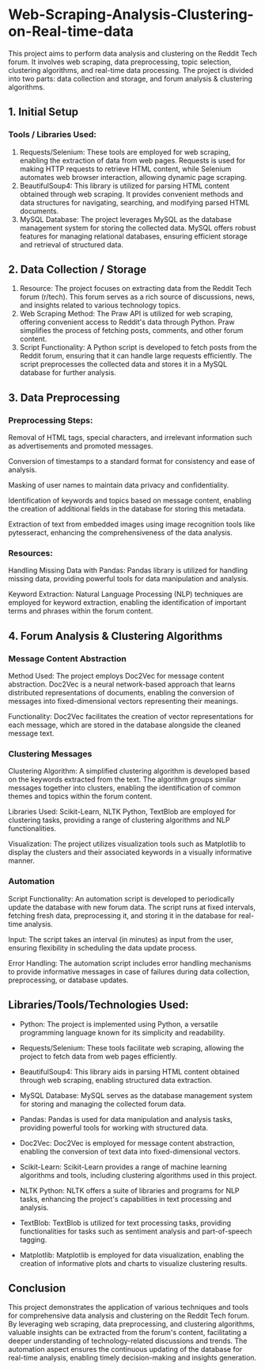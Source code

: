 # Web-Scraping-Analysis-Clustering-on-Real-time-data
This project aims to perform data analysis and clustering on the Reddit Tech forum. It involves web scraping, data preprocessing, topic selection, clustering algorithms, and real-time data processing. The project is divided into two parts: data collection and storage, and forum analysis &amp; clustering algorithms.

## 1. Initial Setup

### Tools / Libraries Used:
1. Requests/Selenium: These tools are employed for web scraping, enabling the extraction of data from web pages. Requests is used for making HTTP requests to retrieve HTML content, while Selenium automates web browser interaction, allowing dynamic page scraping.
2. BeautifulSoup4: This library is utilized for parsing HTML content obtained through web scraping. It provides convenient methods and data structures for navigating, searching, and modifying parsed HTML documents.
3. MySQL Database: The project leverages MySQL as the database management system for storing the collected data. MySQL offers robust features for managing relational databases, ensuring efficient storage and retrieval of structured data.

## 2. Data Collection / Storage
1. Resource: The project focuses on extracting data from the Reddit Tech forum (r/tech). This forum serves as a rich source of discussions, news, and insights related to various technology topics.
2. Web Scraping Method: The Praw API is utilized for web scraping, offering convenient access to Reddit's data through Python. Praw simplifies the process of fetching posts, comments, and other forum content.
3. Script Functionality: A Python script is developed to fetch posts from the Reddit forum, ensuring that it can handle large requests efficiently. The script preprocesses the collected data and stores it in a MySQL database for further analysis.
## 3. Data Preprocessing
### Preprocessing Steps:
Removal of HTML tags, special characters, and irrelevant information such as advertisements and promoted messages.

Conversion of timestamps to a standard format for consistency and ease of analysis.

Masking of user names to maintain data privacy and confidentiality.

Identification of keywords and topics based on message content, enabling the creation of additional fields in 
the database for storing this metadata.

Extraction of text from embedded images using image recognition tools like pytesseract, enhancing the comprehensiveness of the data analysis.

### Resources:
Handling Missing Data with Pandas: Pandas library is utilized for handling missing data, providing powerful tools for data manipulation and analysis.

Keyword Extraction: Natural Language Processing (NLP) techniques are employed for keyword extraction, enabling the identification of important terms and phrases within the forum content.

## 4. Forum Analysis & Clustering Algorithms

### Message Content Abstraction

Method Used: The project employs Doc2Vec for message content abstraction. Doc2Vec is a neural network-based approach that learns distributed representations of documents, enabling the conversion of messages into fixed-dimensional vectors representing their meanings.

Functionality: Doc2Vec facilitates the creation of vector representations for each message, which are stored in the database alongside the cleaned message text.

### Clustering Messages

Clustering Algorithm: A simplified clustering algorithm is developed based on the keywords extracted from the text. The algorithm groups similar messages together into clusters, enabling the identification of common themes and topics within the forum content.

Libraries Used: Scikit-Learn, NLTK Python, TextBlob are employed for clustering tasks, providing a range of clustering algorithms and NLP functionalities.

Visualization: The project utilizes visualization tools such as Matplotlib to display the clusters and their associated keywords in a visually informative manner.

### Automation

Script Functionality: An automation script is developed to periodically update the database with new forum data. The script runs at fixed intervals, fetching fresh data, preprocessing it, and storing it in the database for real-time analysis.

Input: The script takes an interval (in minutes) as input from the user, ensuring flexibility in scheduling the data update process.

Error Handling: The automation script includes error handling mechanisms to provide informative messages in case of failures during data collection, preprocessing, or database updates.
## Libraries/Tools/Technologies Used:

- Python: The project is implemented using Python, a versatile programming language known for its simplicity and readability.

- Requests/Selenium: These tools facilitate web scraping, allowing the project to fetch data from web pages efficiently.
- BeautifulSoup4: This library aids in parsing HTML content obtained through web scraping, enabling structured data extraction.
- MySQL Database: MySQL serves as the database management system for storing and managing the collected forum data.
- Pandas: Pandas is used for data manipulation and analysis tasks, providing powerful tools for working with structured data.
- Doc2Vec: Doc2Vec is employed for message content abstraction, enabling the conversion of text data into fixed-dimensional vectors.
- Scikit-Learn: Scikit-Learn provides a range of machine learning algorithms and tools, including clustering algorithms used in this project.
- NLTK Python: NLTK offers a suite of libraries and programs for NLP tasks, enhancing the project's capabilities in text processing and analysis.
- TextBlob: TextBlob is utilized for text processing tasks, providing functionalities for tasks such as sentiment analysis and part-of-speech tagging.
- Matplotlib: Matplotlib is employed for data visualization, enabling the creation of informative plots and charts to visualize clustering results.

## Conclusion

This project demonstrates the application of various techniques and tools for comprehensive data analysis and clustering on the Reddit Tech forum. By leveraging web scraping, data preprocessing, and clustering algorithms, valuable insights can be extracted from the forum's content, facilitating a deeper understanding of technology-related discussions and trends. The automation aspect ensures the continuous updating of the database for real-time analysis, enabling timely decision-making and insights generation.
